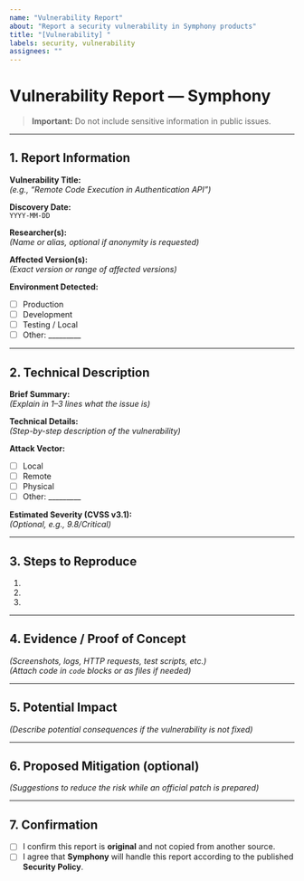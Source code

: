 ```yaml
---
name: "Vulnerability Report"
about: "Report a security vulnerability in Symphony products"
title: "[Vulnerability] "
labels: security, vulnerability
assignees: ""
---
```


# Vulnerability Report — Symphony

> **Important:** Do not include sensitive information in public issues.

---

## 1. Report Information

**Vulnerability Title:**  
*(e.g., “Remote Code Execution in Authentication API”)*

**Discovery Date:**  
`YYYY-MM-DD`

**Researcher(s):**  
*(Name or alias, optional if anonymity is requested)*

**Affected Version(s):**  
*(Exact version or range of affected versions)*

**Environment Detected:**  

- [ ] Production  
- [ ] Development  
- [ ] Testing / Local  
- [ ] Other: _________

---

## 2. Technical Description

**Brief Summary:**  
*(Explain in 1–3 lines what the issue is)*

**Technical Details:**  
*(Step-by-step description of the vulnerability)*

**Attack Vector:**  

- [ ] Local  
- [ ] Remote  
- [ ] Physical  
- [ ] Other: _________

**Estimated Severity (CVSS v3.1):**  
*(Optional, e.g., 9.8/Critical)*

---

## 3. Steps to Reproduce

1.  
2.  
3.  

---

## 4. Evidence / Proof of Concept

*(Screenshots, logs, HTTP requests, test scripts, etc.)*  
*(Attach code in `code` blocks or as files if needed)*

---

## 5. Potential Impact

*(Describe potential consequences if the vulnerability is not fixed)*

---

## 6. Proposed Mitigation (optional)

*(Suggestions to reduce the risk while an official patch is prepared)*

---

## 7. Confirmation

- [ ] I confirm this report is **original** and not copied from another source.  
- [ ] I agree that **Symphony** will handle this report according to the published **Security Policy**.

